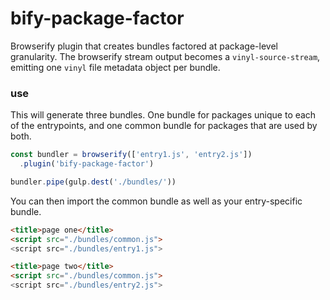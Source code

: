 # bify-package-factor

Browserify plugin that creates bundles factored at package-level granularity.
The browserify stream output becomes a `vinyl-source-stream`, emitting one `vinyl` file metadata object per bundle.


### use

This will generate three bundles.
One bundle for packages unique to each of the entrypoints, and one common bundle for packages that are used by both.

```js
const bundler = browserify(['entry1.js', 'entry2.js'])
  .plugin('bify-package-factor')

bundler.pipe(gulp.dest('./bundles/'))
```

You can then import the common bundle as well as your entry-specific bundle.

```html
<title>page one</title>
<script src="./bundles/common.js">
<script src="./bundles/entry1.js">
```

```html
<title>page two</title>
<script src="./bundles/common.js">
<script src="./bundles/entry2.js">
```